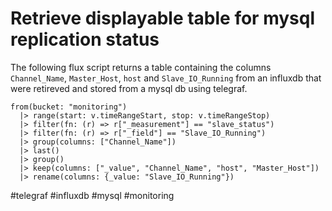 # Retrieve displayable table for mysql replication status

The following flux script returns a table containing the columns `Channel_Name`, `Master_Host`, `host` and `Slave_IO_Running` from an influxdb that were retireved and stored from a mysql db using telegraf.

```flux
from(bucket: "monitoring")
  |> range(start: v.timeRangeStart, stop: v.timeRangeStop)
  |> filter(fn: (r) => r["_measurement"] == "slave_status")
  |> filter(fn: (r) => r["_field"] == "Slave_IO_Running")
  |> group(columns: ["Channel_Name"]) 
  |> last()
  |> group()
  |> keep(columns: ["_value", "Channel_Name", "host", "Master_Host"])
  |> rename(columns: {_value: "Slave_IO_Running"})
```

  #telegraf #influxdb #mysql #monitoring
